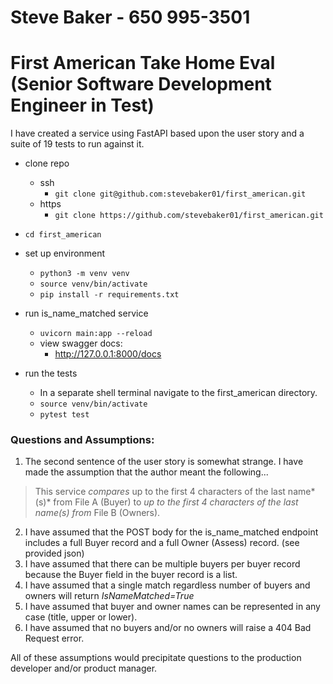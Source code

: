 # Steve Baker - 650 995-3501
# First American Take Home Eval (Senior Software Development Engineer in Test)

I have created a service using FastAPI based upon the user story and a suite of 19 tests to run against it.

* clone repo
  * ssh
    * `git clone git@github.com:stevebaker01/first_american.git`
  * https
    * `git clone https://github.com/stevebaker01/first_american.git`
* `cd first_american`

* set up environment
  * `python3 -m venv venv`
  * `source venv/bin/activate`
  * `pip install -r requirements.txt`
  
* run is_name_matched service
  * `uvicorn main:app --reload`
  * view swagger docs:
    * http://127.0.0.1:8000/docs

* run the tests
  * In a separate shell terminal navigate to the first_american directory.
  * `source venv/bin/activate`
  * `pytest test`

### Questions and Assumptions:
1. The second sentence of the user story is somewhat strange. I have made the assumption that the author meant the following...
> This service *compares* up to the first 4 characters of the last name*(s)* from File A (Buyer) to *up to the first 4 characters of the last name(s) from* File B (Owners).
2. I have assumed that the POST body for the is_name_matched endpoint includes a full Buyer record and a full Owner (Assess) record. (see provided json)
3. I have assumed that there can be multiple buyers per buyer record because the Buyer field in the buyer record is a list.
4. I have assumed that a single match regardless number of buyers and owners will return *IsNameMatched=True*
5. I have assumed that buyer and owner names can be represented in any case (title, upper or lower).
6. I have assumed that no buyers and/or no owners will raise a 404 Bad Request error.

All of these assumptions would precipitate questions to the production developer and/or product manager.


